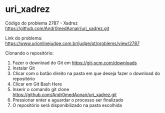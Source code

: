 # uri_xadrez
Código do problema 2787 - Xadrez
https://github.com/Andr0medAonair/uri_xadrez.git

Link do problema: https://www.urionlinejudge.com.br/judge/pt/problems/view/2787

Clonando o repositório:

1. Fazer o download do Git em https://git-scm.com/downloads
2. Instalar Git
3. Clicar com o botão direito na pasta em que deseja fazer o download do repositório
4. Clicar em Git Bash Here
5. Inserir o comando git clone https://github.com/Andr0medAonair/uri_xadrez.git
6. Pressionar enter e aguardar o processo ser finalizado
7. O repositório será disponibilizado na pasta escolhida
